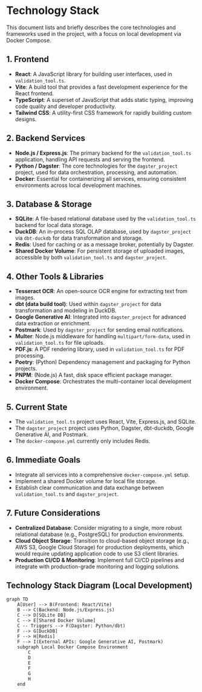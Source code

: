 # Technology Stack

This document lists and briefly describes the core technologies and frameworks used in the project, with a focus on local development via Docker Compose.

## 1. Frontend

- **React**: A JavaScript library for building user interfaces, used in `validation_tool.ts`.
- **Vite**: A build tool that provides a fast development experience for the React frontend.
- **TypeScript**: A superset of JavaScript that adds static typing, improving code quality and developer productivity.
- **Tailwind CSS**: A utility-first CSS framework for rapidly building custom designs.

## 2. Backend Services

- **Node.js / Express.js**: The primary backend for the `validation_tool.ts` application, handling API requests and serving the frontend.
- **Python / Dagster**: The core technologies for the `dagster_project` project, used for data orchestration, processing, and automation.
- **Docker**: Essential for containerizing all services, ensuring consistent environments across local development machines.

## 3. Database & Storage

- **SQLite**: A file-based relational database used by the `validation_tool.ts` backend for local data storage.
- **DuckDB**: An in-process SQL OLAP database, used by `dagster_project` via `dbt-duckdb` for data transformation and storage.
- **Redis**: Used for caching or as a message broker, potentially by Dagster.
- **Shared Docker Volume**: For persistent storage of uploaded images, accessible by both `validation_tool.ts` and `dagster_project`.

## 4. Other Tools & Libraries

- **Tesseract OCR**: An open-source OCR engine for extracting text from images.
- **dbt (data build tool)**: Used within `dagster_project` for data transformation and modeling in DuckDB.
- **Google Generative AI**: Integrated into `dagster_project` for advanced data extraction or enrichment.
- **Postmark**: Used by `dagster_project` for sending email notifications.
- **Multer**: Node.js middleware for handling `multipart/form-data`, used in `validation_tool.ts` for file uploads.
- **PDF.js**: A PDF rendering library, used in `validation_tool.ts` for PDF processing.
- **Poetry**: (Python) Dependency management and packaging for Python projects.
- **PNPM**: (Node.js) A fast, disk space efficient package manager.
- **Docker Compose**: Orchestrates the multi-container local development environment.

## 5. Current State

- The `validation_tool.ts` project uses React, Vite, Express.js, and SQLite.
- The `dagster_project` project uses Python, Dagster, dbt-duckdb, Google Generative AI, and Postmark.
- The `docker-compose.yml` currently only includes Redis.

## 6. Immediate Goals

- Integrate all services into a comprehensive `docker-compose.yml` setup.
- Implement a shared Docker volume for local file storage.
- Establish clear communication and data exchange between `validation_tool.ts` and `dagster_project`.

## 7. Future Considerations

- **Centralized Database**: Consider migrating to a single, more robust relational database (e.g., PostgreSQL) for production environments.
- **Cloud Object Storage**: Transition to cloud-based object storage (e.g., AWS S3, Google Cloud Storage) for production deployments, which would require updating application code to use S3 client libraries.
- **Production CI/CD & Monitoring**: Implement full CI/CD pipelines and integrate with production-grade monitoring and logging solutions.

## Technology Stack Diagram (Local Development)

```mermaid
graph TD
    A[User] --> B(Frontend: React/Vite)
    B --> C(Backend: Node.js/Express.js)
    C --> D[SQLite DB]
    C --> E[Shared Docker Volume]
    C -- Triggers --> F(Dagster: Python/dbt)
    F --> G[DuckDB]
    F --> H[Redis]
    F --> I(External APIs: Google Generative AI, Postmark)
    subgraph Local Docker Compose Environment
        C
        D
        E
        F
        G
        H
    end
```
